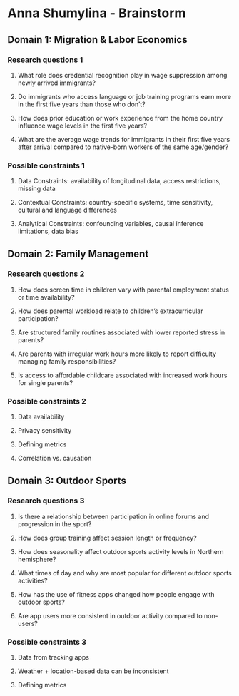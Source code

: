 # Anna Shumylina - Brainstorm

## Domain 1: Migration & Labor Economics

### Research questions 1

 1. What role does credential recognition play in wage suppression
among newly arrived immigrants?

 2. Do immigrants who access language or job training programs earn more
 in the first five years than those who don’t?

 3. How does prior education or work experience from the home country
 influence wage levels in the first five years?

 4. What are the average wage trends for immigrants in their first five years
 after arrival compared to native-born workers of the same age/gender?

### Possible constraints 1

 1. Data Constraints: availability of longitudinal data, access restrictions,
 missing data

 2. Contextual Constraints: country-specific systems, time sensitivity,
 cultural and language differences

 3. Analytical Constraints: confounding variables, causal inference limitations,
 data bias

## Domain 2: Family Management

### Research questions 2

 1. How does screen time in children vary with parental
 employment status or time availability?

 2. How does parental workload relate to children’s extracurricular participation?

 3. Are structured family routines associated with lower reported stress in parents?

 4. Are parents with irregular work hours more likely to report difficulty
 managing family responsibilities?

 5. Is access to affordable childcare associated with increased work hours
 for single parents?

### Possible constraints 2

 1. Data availability

 2. Privacy sensitivity

 3. Defining metrics

 4. Correlation vs. causation

## Domain 3: Outdoor Sports

### Research questions 3

 1. Is there a relationship between participation in online forums
 and progression in the sport?

 2. How does group training affect session length or frequency?

 3. How does seasonality affect outdoor sports activity levels in Northern hemisphere?

 4. What times of day and why are most popular for different outdoor sports activities?

 5. How has the use of fitness apps changed how people engage with outdoor sports?

 6. Are app users more consistent in outdoor activity compared to non-users?

### Possible constraints 3

 1. Data from tracking apps

 2. Weather + location-based data can be inconsistent

 3. Defining metrics
